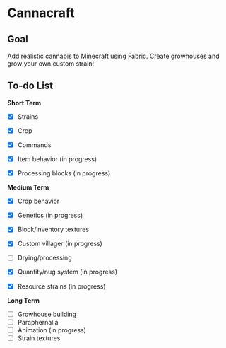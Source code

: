 # Cannacraft
## Goal
Add realistic cannabis to Minecraft using Fabric. Create growhouses and grow your own custom strain!


## To-do List
**Short Term**
* [X] Strains
* [X] Crop
* [X] Commands
* [X] Item behavior (in progress)
* [X] Processing blocks (in progress)


**Medium Term**
* [X] Crop behavior
* [X] Genetics (in progress)
* [X] Block/inventory textures
* [X] Custom villager (in progress)
* [ ] Drying/processing
* [X] Quantity/nug system (in progress)
* [X] Resource strains (in progress)


**Long Term**
* [ ] Growhouse building
* [ ] Paraphernalia
* [ ] Animation (in progress)
* [ ] Strain textures
